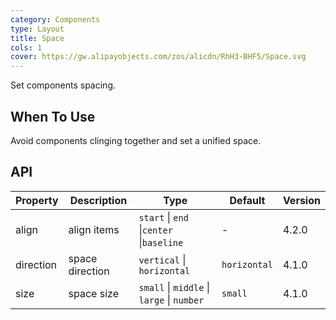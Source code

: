 ```yaml
---
category: Components
type: Layout
title: Space
cols: 1
cover: https://gw.alipayobjects.com/zos/alicdn/RhH3-BHF5/Space.svg
---
```


Set components spacing.

## When To Use

Avoid components clinging together and set a unified space.

## API

| Property | Description | Type | Default | Version |
| --- | --- | --- | --- | --- |
| align | align items | `start` \| `end` \|`center` \|`baseline` | - | 4.2.0 |
| direction | space direction | `vertical` \| `horizontal` | `horizontal` | 4.1.0 |
| size | space size | `small` \| `middle` \| `large` \| `number` | `small` | 4.1.0 |
